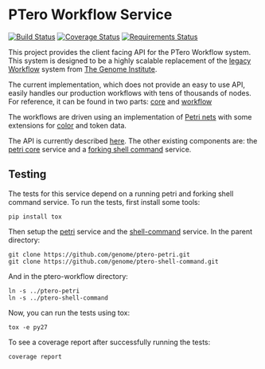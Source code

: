 # PTero Workflow Service
[![Build Status](https://travis-ci.org/genome/ptero-workflow.svg?branch=master)](https://travis-ci.org/genome/ptero-workflow)
[![Coverage Status](https://img.shields.io/coveralls/genome/ptero-workflow.svg)](https://coveralls.io/r/genome/ptero-workflow?branch=master)
[![Requirements Status](https://requires.io/github/genome/ptero-workflow/requirements.svg?branch=master)](https://requires.io/github/genome/ptero-workflow/requirements/?branch=master)

This project provides the client facing API for the PTero Workflow system.
This system is designed to be a highly scalable replacement of the [legacy
Workflow](https://github.com/genome/tgi-workflow) system from [The Genome
Institute](http://genome.wustl.edu/).

The current implementation, which does not provide an easy to use API, easily
handles our production workflows with tens of thousands of nodes.  For
reference, it can be found in two parts:
[core](https://github.com/genome/flow-core) and
[workflow](https://github.com/genome/flow-workflow)

The workflows are driven using an implementation of [Petri
nets](https://en.wikipedia.org/wiki/Petri_net) with some extensions for
[color](https://en.wikipedia.org/wiki/Coloured_Petri_net) and token data.

The API is currently described
[here](https://github.com/genome/ptero-apis/blob/master/workflow.md).
The other existing components are: the [petri
core](https://github.com/genome/ptero-petri) service and a [forking shell
command](https://github.com/genome/ptero-shell-command) service.


## Testing

The tests for this service depend on a running petri and forking shell command
service.  To run the tests, first install some tools:

    pip install tox

Then setup the [petri](https://github.com/genome/ptero-petri) service and the
[shell-command](https://github.com/genome/ptero-shell-command) service. In the
parent directory:

    git clone https://github.com/genome/ptero-petri.git
    git clone https://github.com/genome/ptero-shell-command.git

And in the ptero-workflow directory:

    ln -s ../ptero-petri
    ln -s ../ptero-shell-command

Now, you can run the tests using tox:

    tox -e py27

To see a coverage report after successfully running the tests:

    coverage report
